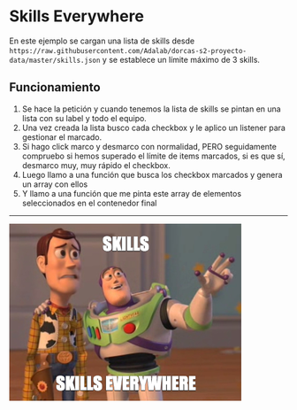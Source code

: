 # Skills Everywhere

En este ejemplo se cargan una lista de skills desde `https://raw.githubusercontent.com/Adalab/dorcas-s2-proyecto-data/master/skills.json` y se establece un límite máximo de 3 skills.

## Funcionamiento
1. Se hace la petición y cuando tenemos la lista de skills se pintan en una lista con su label y todo el equipo.
1. Una vez creada la lista busco cada checkbox y le aplico un listener para gestionar el marcado.
1. Si hago click marco y desmarco con normalidad, PERO seguidamente compruebo si hemos superado el límite de items marcados, si es que sí, desmarco muy, muy rápido el checkbox.
1. Luego llamo a una función que busca los checkbox marcados y genera un array con ellos
1. Y llamo a una función que me pinta este array de elementos seleccionados en el contenedor final

***
![Skills Everywhere](assets/images/skills-everywhere.png)

